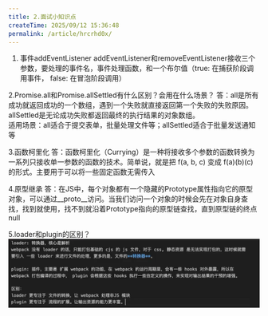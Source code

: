 ```yaml
---
title: 2.面试小知识点
createTime: 2025/09/12 15:36:48
permalink: /article/hrcrhd0x/
---
```


1. 事件addEventListener
  addEventListener和removeEventListener接收三个参数，要处理的事件名，事件处理函数，和一个布尔值（true: 在捕获阶段调用事件， false: 在冒泡阶段调用）

2.Promise.all和Promise.allSettled有什么区别？会用在什么场景？
  答：all是所有成功就返回成功的一个数组，遇到一个失败就直接返回第一个失败的失败原因。allSettled是无论成功失败都返回最终的执行结果的对象数组。  
  适用场景：all适合于提交表单，批量处理文件等；allSettled适合于批量发送通知等

3.函数柯里化
  答：函数柯里化（Currying）是一种将接收多个参数的函数转换为一系列只接收单一参数的函数的技术。简单说，就是把 f(a, b, c) 变成 f(a)(b)(c) 的形式。主要用于可以将一些固定函数无需传入

4.原型继承
  答：在JS中，每个对象都有一个隐藏的Prototype属性指向它的原型对象，可以通过__proto__访问。当我们访问一个对象的时候会先在对象自身查找，找到就使用，找不到就沿着Prototype指向的原型链查找，直到原型链的终点null

5.loader和plugin的区别？
![loader和plugin的区别](loader和plugin的区别.png)